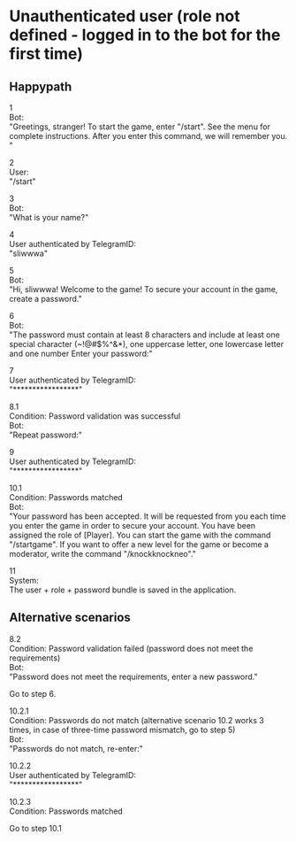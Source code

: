 # Unauthenticated user (role not defined - logged in to the bot for the first time)

## Happypath

1  
  Bot:  
  "Greetings, stranger! To start the game, enter "/start". See the menu for complete instructions. After you enter this command, we will remember you. "

2  
  User:  
  "/start"

3  
  Bot:  
  "What is your name?"

4  
  User authenticated by TelegramID:  
  "sliwwwa"

5  
  Bot:  
  "Hi, sliwwwa! Welcome to the game! To secure your account in the game, create a password."

6  
  Bot:  
  "The password must contain at least 8 characters and include at least one special character (~!@#$%^&*), one uppercase letter, one lowercase letter and one number Enter your password:"

7  
  User authenticated by TelegramID:  
  "*****************"

8.1  
  Condition: Password validation was successful  
  Bot:  
  "Repeat password:"

9  
  User authenticated by TelegramID:  
  "*****************"

10.1  
  Condition: Passwords matched  
  Bot:  
  "Your password has been accepted. It will be requested from you each time you enter the game in order to secure your account. You have been assigned the role of [Player]. You can start the game with the command "/startgame". If you want to offer a new level for the game or become a moderator, write the command "/knockknockneo"."

11  
  System:  
  The user + role + password bundle is saved in the application.

## Alternative scenarios

8.2  
  Condition: Password validation failed (password does not meet the requirements)  
  Bot:  
  "Password does not meet the requirements, enter a new password."

Go to step 6.

10.2.1  
  Condition: Passwords do not match (alternative scenario 10.2 works 3 times, in case of three-time password mismatch, go to step 5)  
  Bot:  
  "Passwords do not match, re-enter:"

10.2.2  
  User authenticated by TelegramID:  
  "*****************"

10.2.3  
  Condition: Passwords matched

Go to step 10.1
